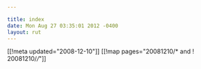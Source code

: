 ```yaml
---

title: index
date: Mon Aug 27 03:35:01 2012 -0400
layout: rut
---
```


[[!meta updated="2008-12-10"]]
[[!map pages="20081210/* and ! 20081210/*/*"]]
